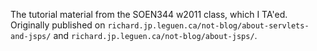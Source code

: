 The tutorial material from the SOEN344 w2011 class, which I TA'ed. Originally published on `richard.jp.leguen.ca/not-blog/about-servlets-and-jsps/` and `richard.jp.leguen.ca/not-blog/about-jsps/`.

